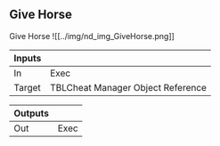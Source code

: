 ## Give Horse
Give Horse
![[../img/nd_img_GiveHorse.png]]

|Inputs||
|--|--|
| In | Exec |
| Target | TBLCheat Manager Object Reference |

|Outputs||
|--|--|
| Out | Exec |

